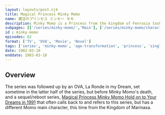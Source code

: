 ```yaml
---
layout: layouts/post.njk
title: Magical Princess Minky Momo
name: 魔法のプリンセス ミンキー モモ
description: Minky Momo is a Princess from the kingdom of Fenrasia tasked with restoring the dreams of the people of earth. 
subpages: [['/series/minky-momo/','Main'], ['/series/minky-momo/characters/','Characters'], ['/series/minky-momo/guide/','Episode Guide'], ['/series/minky-momo/gallery/', 'Gallery' ]]
id : minky-momo
episodes: 62
format: ['TV', 'OVA', 'Movie', 'Novel']
tags: ['series', 'minky-momo', 'age-transformation', 'princess', 'single heroine']
date: 1982-03-18
enddate: 1983-03-18
---
```


## Overview
The series was followed up by an OVA, La Ronde in my Dream, set sometime in the latter half of the series, but before Minky Momo's death, and a sequel/reboot series, <a href="/series/minky-momo-2/">Magical Princess Minky Momo Hold on to Your Dreams in 1991</a> that often calls back to and refers to this series, but has a different Momo main character, this time from the Kingdom of Marinasa.